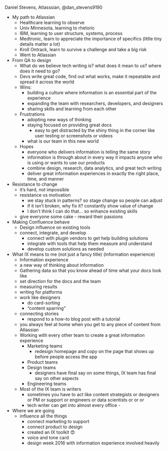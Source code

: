 Daniel Stevens, Atlasssian, @dan_stevens9190

- My path to Atlassian
    - Healthcare learning to observe
    - Univ Minnesota, learning to rhetoric
    - IBM, learning to user structure, systems, process
    - Medtronic, learn to appreciate the importance of specifics (little tiny details matter a lot)
    - Kroll Ontrack, learn to survive a challenge and take a big risk
    - Went to Atlassian
- From QA to design
    - What do we believe tech writing is? what does it mean to us? where does it need to go?
    - Devs write great code, find out what works, make it repeatable and spread it across the world
    - Wins:
        - building a culture where information is an essential part of the experience
        - expanding the team with researchers, developers, and designers
        - sharing skills and learning from each other
    - Frustrations
        - adopting new ways of thinking
        - staying focused on providing great docs
            - easy to get distracted by the shiny thing in the corner like user testing or screenshots or videos
        - what is our team in this new world
    - Hopes
        - everyone who delivers information is telling the same story
        - information is through about in every way it impacts anyone who is using or wants to use our products
        - combine design, research, data analytics, and great tech writing
        - deliver great information experiences in exactly the right place, time, and manner
- Resistance to change
    - it’s hard, not impossible
    - resistance vs motivation
        - we stay stuck in patterns? so stage change so people can adjust
        - if it isn’t broken, why fix it? constantly show value of change
        - I don’t think I can do that… so enhance existing skills
    - give everyone some cake - reward their passions
- Making Confluence behave
    - Design influence on existing tools
    - connect, integrate, and develop
        - connect with plugin vendors to get help building solutions
        - integrate with tools that help them measure and understand
        - develop custom solutions as needed
- What IX means to me (not just a fancy title) (information experience)
    - Information experience
    - a new way of thinking about information
    - Gathering data so that you know ahead of time what your docs look like
    - set direction for the docs and the team
    - measuring results
    - writing for platforms
    - work like designers
        - do card-sorting
        - “content sparring”
    - connecting stories
        - respond to a how-to blog post with a tutorial
    - you always feel at home when you get to any piece of content from Atlassian
    - Working with every other team to create a great information experience
        - Marketing teams
            - redesign homepage and copy on the page that shows up before people access the app
        - Product teams
        - Design teams
            - designers have final say on some things, IX team has final say on other aspects
        - Engineering teams
    - Most of the IX team is writers
        - sometimes you have to act like content strategists or designers or PM or support or engineers or data scientists or or or
        - tech writer can get into almost every office -
- Where we are going
    - influence all the things
        - connect marketing to support
        - connect product to design
        - created an IX toolkit 😍
        - voice and tone card
        - design week 2016 with information experience involved heavily
